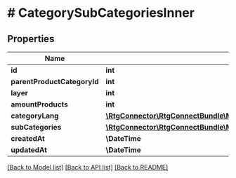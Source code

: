 # # CategorySubCategoriesInner

## Properties

Name | Type | Description | Notes
------------ | ------------- | ------------- | -------------
**id** | **int** |  | [optional]
**parentProductCategoryId** | **int** |  | [optional]
**layer** | **int** |  | [optional]
**amountProducts** | **int** |  | [optional]
**categoryLang** | [**\RtgConnector\RtgConnectBundle\Model\CategorySubCategoriesInnerCategoryLangInner[]**](CategorySubCategoriesInnerCategoryLangInner.md) |  | [optional]
**subCategories** | [**\RtgConnector\RtgConnectBundle\Model\CategorySubCategoriesInnerSubCategoriesInner[]**](CategorySubCategoriesInnerSubCategoriesInner.md) |  | [optional]
**createdAt** | **\DateTime** |  | [optional]
**updatedAt** | **\DateTime** |  | [optional]

[[Back to Model list]](../../README.md#models) [[Back to API list]](../../README.md#endpoints) [[Back to README]](../../README.md)
